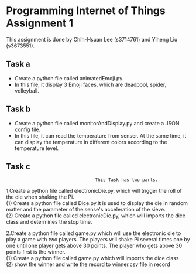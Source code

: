 Programming Internet of Things Assignment 1
===========================================
This assignment is done by Chih-Hsuan Lee (s3714761) and Yiheng Liu (s3673551).

Task a
-------
  * Create a python file called animatedEmoji.py. 
  * In this file, it display 3 Emoji faces, which are deadpool, spider, volleyball. 

Task b
-------
  * Create a python file called monitorAndDisplay.py and create a JSON config file. 
  * In this file, it can read the temperature from senser. At the same time, it can display the temperature in different colors according to the temperature level.

Task c
-------
                                      This Task has two parts.
  1.Create a python file called electronicDie.py, which will trigger the roll of the die when shaking the Pi.  
    (1) Create a python file called Dice.py.It is used to display the die in random matter and the parameter of the sense's acceleration of the sieve.  
    (2) Create a python file called electronicDie.py, which will imports the dice class and determines the stop time.  
  
  2.Create a python file called game.py which will use the electronic die to play a game with two players. The players will shake Pi several times one by one until one player gets above 30 points. The player who gets above 30 points first is the winner.  
    (1) Create a python file called game.py which will imports the dice class  
    (2) show the winner and write the record to winner.csv file in record
    
    
